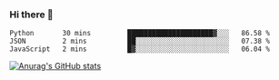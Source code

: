 ### Hi there 👋
<!--START_SECTION:waka-->

```text
Python       30 mins         █████████████████████▓░░░   86.58 %
JSON         2 mins          ██░░░░░░░░░░░░░░░░░░░░░░░   07.38 %
JavaScript   2 mins          █▓░░░░░░░░░░░░░░░░░░░░░░░   06.04 %
```

<!--END_SECTION:waka-->
[![Anurag's GitHub stats](https://github-readme-stats.vercel.app/api?username=Kevinbarrero)](https://github.com/anuraghazra/github-readme-stats)
<!--
**Kevinbarrero/Kevinbarrero** is a ✨ _special_ ✨ repository because its `README.md` (this file) appears on your GitHub profile.

Here are some ideas to get you started:

- 🔭 I’m currently working on ...
- 🌱 I’m currently learning ...
- 👯 I’m looking to collaborate on ...
- 🤔 I’m looking for help with ...
- 💬 Ask me about ...
- 📫 How to reach me: ...
- 😄 Pronouns: ...
- ⚡ Fun fact: ...

-->


